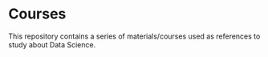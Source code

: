 # Courses

This repository contains a series of materials/courses used as references to study about Data Science.
